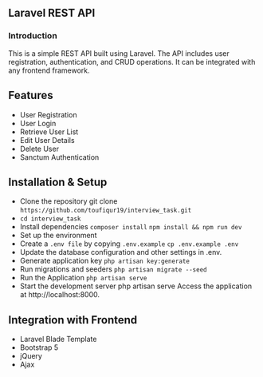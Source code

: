 ## Laravel REST API 

### Introduction

This is a simple REST API built using Laravel. The API includes user registration, authentication, and CRUD operations. It can be integrated with any frontend framework.

## Features

- User Registration
- User Login
- Retrieve User List
- Edit User Details
- Delete User
- Sanctum Authentication

## Installation & Setup
- Clone the repository git clone `https://github.com/toufiqur19/interview_task.git`
- `cd interview_task`
- Install dependencies `composer install`  `npm install && npm run dev`
- Set up the environment
- Create a `.env file` by copying `.env.example` `cp .env.example .env`
- Update the database configuration and other settings in .env.
- Generate application key `php artisan key:generate`
- Run migrations and seeders `php artisan migrate --seed`
- Run the Application `php artisan serve`
- Start the development server php artisan serve Access the application at http://localhost:8000.

## Integration with Frontend
- Laravel Blade Template
- Bootstrap 5
- jQuery
- Ajax

